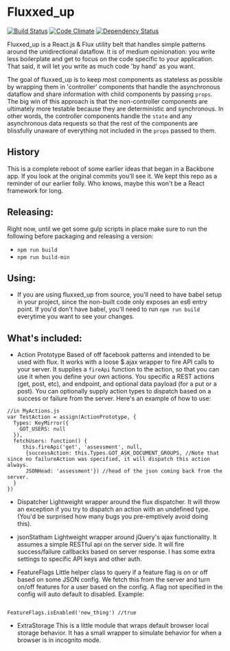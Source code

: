 Fluxxed_up
===========

[![Build Status](https://travis-ci.org/everplans/fluxxed_up.svg?branch=master)](https://travis-ci.org/everplans/fluxxed_up)
[![Code Climate](https://codeclimate.com/repos/57361f9378bbd61943002b6b/badges/59cae8b81ec09ab798fb/gpa.svg)](https://codeclimate.com/repos/57361f9378bbd61943002b6b/feed)
[![Dependency Status](https://gemnasium.com/badges/github.com/everplans/fluxxed_up.svg)](https://gemnasium.com/github.com/everplans/fluxxed_up)

Fluxxed_up is a React.js & Flux utility belt that handles simple patterns around the unidirectional dataflow. It is of medium opinionation: you write less boilerplate and get to focus on the code specific to your application. That said, it will let you write as much code 'by hand' as you want.

The goal of fluxxed_up is to keep most components as stateless as possible by wrapping them in 'controller' components that handle the asynchronous dataflow and share information with child components by passing `props`. The big win of this approach is that the non-controller components are ultimately more testable because they are deterministic and synchronous. In other words, the controller components handle the `state` and any asynchronous data requests so that the rest of the components are blissfully unaware of everything not included in the `props` passed to them.

## History
This is a complete reboot of some earlier ideas that began in a Backbone app. If you look at the original commits you'll see it. We kept this repo as a reminder of our earlier folly. Who knows, maybe this won't be a React framework for long.

## Releasing:
Right now, until we get some gulp scripts in place make sure to run the following before packaging and releasing a version:
* `npm run build`
* `npm run build-min`

## Using: 
* If you are using fluxxed_up from source, you'll need to have babel setup in your project, since the non-built code only exposes an es6 entry point. If you'd don't have babel, you'll need to run `npm run build` everytime you want to see your changes. 

## What's included: 

* Action Prototype
Based of off facebook patterns and intended to be used with flux. It works with a loose $.ajax wrapper to fire
API calls to your server. It supplies a `fireApi` function to the action, so that you can use it when you define your
own actions. You specific a REST actions (get, post, etc), and endpoint, and optional data payload (for a put or a post). You can optionally supply action types to dispatch based on a success or failure from the server. Here's an example of how to use:

```
//in MyActions.js
var TestAction = assign(ActionPrototype, {
  Types: KeyMirror({
    GOT_USERS: null
  }),
  fetchUsers: function() {
     this.fireApi('get', 'assessment', null,
      {successAction: this.Types.GOT_ASK_DOCUMENT_GROUPS, //Note that since no failureAction was specified, it will dispatch this action always. 
      JSONHead: 'assessment'}) //head of the json coming back from the server. 
  }
})
```

* Dispatcher
Lightweight wrapper around the flux dispatcher. It will throw an exception if you try to dispatch an action with an undefined type. (You'd be surprised how many bugs you pre-emptively avoid doing this).

* jsonStatham
Lightweight wrapper around jQuery's ajax functionality. It assumes a simple RESTful api on the server side. It will fire success/failure callbacks based on server response. I has some extra settings to specific API keys and other auth.

* FeatureFlags
Little helper class to query if a feature flag is on or off based on some JSON config. We fetch this from the server and turn on/off features for a user based on the config. A flag not specified in the config will auto default to disabled. Example:
```FeatureFlags.init({[{flag:'new_thing', status: 'ENABLED'}]})

FeatureFlags.isEnabled('new_thing') //true
```

* ExtraStorage
This is a little module that wraps default browser local storage behavior. It has a small wrapper to simulate behavior for when a browser is in incognito mode.


